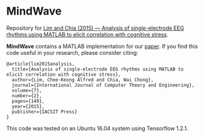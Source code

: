# MindWave
Repository for [Lim and Chia (2015) — Analysis of single-electrode EEG rhythms using MATLAB to elicit correlation with cognitive stress](https://www.researchgate.net/publication/282624417_Analysis_of_single-electrode_EEG_rhythms_using_MATLAB_to_elicit_correlation_with_cognitive_stress).

**MindWave** contains a MATLAB implementation for our [paper](https://www.researchgate.net/publication/282624417_Analysis_of_single-electrode_EEG_rhythms_using_MATLAB_to_elicit_correlation_with_cognitive_stress).  If you find this code useful in your research, please consider citing:

    @article{lim2015analysis,
      title={Analysis of single-electrode EEG rhythms using MATLAB to elicit correlation with cognitive stress},
      author={Lim, Chee-Keong Alfred and Chia, Wai Chong},
      journal={International Journal of Computer Theory and Engineering},
      volume={7},
      number={2},
      pages={149},
      year={2015},
      publisher={IACSIT Press}
    }

This code was tested on an Ubuntu 16.04 system using Tensorflow 1.2.1.
